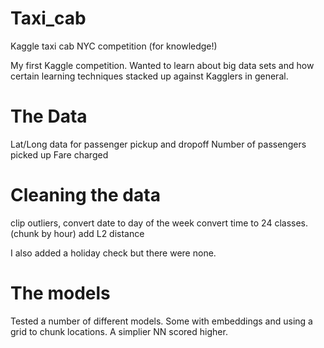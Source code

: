 # Taxi_cab
Kaggle taxi cab NYC competition (for knowledge!)

My first Kaggle competition. Wanted to learn about big data sets and how certain learning techniques stacked up against Kagglers in general.

# The Data
Lat/Long data for passenger pickup and dropoff
Number of passengers picked up
Fare charged

# Cleaning the data
clip outliers,
convert date to day of the week
convert time to 24 classes. (chunk by hour)
add L2 distance

I also added a holiday check but there were none.

# The models
Tested a number of different models. Some with embeddings and using a grid to chunk locations. A simplier NN scored higher.
